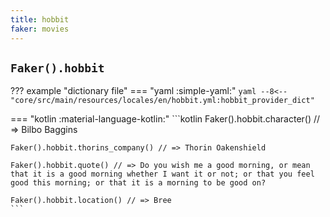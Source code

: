 ```yaml
---
title: hobbit
faker: movies
---
```


## `Faker().hobbit`

??? example "dictionary file"
    === "yaml :simple-yaml:"
        ```yaml
        --8<-- "core/src/main/resources/locales/en/hobbit.yml:hobbit_provider_dict"
        ```

=== "kotlin :material-language-kotlin:"
    ```kotlin
    Faker().hobbit.character() // => Bilbo Baggins

    Faker().hobbit.thorins_company() // => Thorin Oakenshield

    Faker().hobbit.quote() // => Do you wish me a good morning, or mean that it is a good morning whether I want it or not; or that you feel good this morning; or that it is a morning to be good on?

    Faker().hobbit.location() // => Bree
    ```
